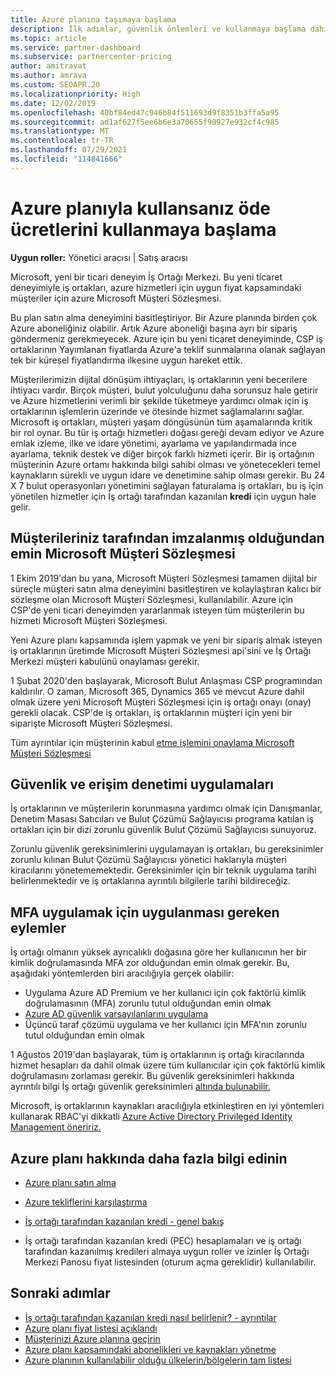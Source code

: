 ```yaml
---
title: Azure planına taşımaya başlama
description: İlk adımlar, güvenlik önlemleri ve kullanmaya başlama dahil olmak üzere, sizin ve müşterileriniz için Azure kullandırılan ödeme planını kullanma hakkında neleri öğrenmeniz gerekir?
ms.topic: article
ms.service: partner-dashboard
ms.subservice: partnercenter-pricing
author: amitravat
ms.author: amrava
ms.custom: SEOAPR.20
ms.localizationpriority: High
ms.date: 12/02/2019
ms.openlocfilehash: 40bf84ed47c946b84f511693d9f8351b3ffa5a95
ms.sourcegitcommit: ad1af627f5ee6b6e3a70655f90927e932cf4c985
ms.translationtype: MT
ms.contentlocale: tr-TR
ms.lasthandoff: 07/29/2021
ms.locfileid: "114841666"
---
```

# <a name="begin-using-pay-as-you-go-rates-with-the-azure-plan"></a>Azure planıyla kullansanız öde ücretlerini kullanmaya başlama

**Uygun roller:** Yönetici aracısı | Satış aracısı


Microsoft, yeni bir ticari deneyim İş Ortağı Merkezi.  Bu yeni ticaret deneyimiyle iş ortakları, azure hizmetleri için uygun fiyat kapsamındaki müşteriler için azure Microsoft Müşteri Sözleşmesi.

Bu plan satın alma deneyimini basitleştiriyor. Bir Azure planında birden çok Azure aboneliğiniz olabilir. Artık Azure aboneliği başına ayrı bir sipariş göndermeniz gerekmeyecek. Azure için bu yeni ticaret deneyiminde, CSP iş ortaklarının Yayımlanan fiyatlarda Azure'a teklif sunmalarına olanak sağlayan tek bir küresel fiyatlandırma ilkesine uygun hareket ettik.

Müşterilerimizin dijital dönüşüm ihtiyaçları, iş ortaklarının yeni becerilere ihtiyacı vardır. Birçok müşteri, bulut yolculuğunu daha sorunsuz hale getirir ve Azure hizmetlerini verimli bir şekilde tüketmeye yardımcı olmak için iş ortaklarının işlemlerin üzerinde ve ötesinde hizmet sağlamalarını sağlar. Microsoft iş ortakları, müşteri yaşam döngüsünün tüm aşamalarında kritik bir rol oynar. Bu tür iş ortağı hizmetleri doğası gereği devam ediyor ve Azure emlak izleme, ilke ve idare yönetimi, ayarlama ve yapılandırmada ince ayarlama, teknik destek ve diğer birçok farklı hizmeti içerir. Bir iş ortağının müşterinin Azure ortamı hakkında bilgi sahibi olması ve yönetecekleri temel kaynakların sürekli ve uygun idare ve denetimine sahip olması gerekir. Bu 24 X 7 bulut operasyonları yönetimini sağlayan faturalama iş ortakları, bu iş için yönetilen hizmetler için İş ortağı tarafından kazanılan **kredi** için uygun hale gelir.

## <a name="make-sure-your-customers-have-signed-the-microsoft-customer-agreement"></a>Müşterileriniz tarafından imzalanmış olduğundan emin Microsoft Müşteri Sözleşmesi

1 Ekim 2019'dan bu yana, Microsoft Müşteri Sözleşmesi tamamen dijital bir süreçle müşteri satın alma deneyimini basitleştiren ve kolaylaştıran kalıcı bir sözleşme olan Microsoft Müşteri Sözleşmesi, kullanılabilir. Azure için CSP'de yeni ticari deneyimden yararlanmak isteyen tüm müşterilerin bu hizmeti Microsoft Müşteri Sözleşmesi.

Yeni Azure planı kapsamında işlem yapmak ve yeni bir sipariş almak isteyen iş ortaklarının üretimde Microsoft Müşteri Sözleşmesi api'sini ve İş Ortağı Merkezi müşteri kabulünü onaylaması gerekir.

1 Şubat 2020'den başlayarak, Microsoft Bulut Anlaşması CSP programından kaldırılır. O zaman, Microsoft 365, Dynamics 365 ve mevcut Azure dahil olmak üzere yeni Microsoft Müşteri Sözleşmesi için iş ortağı onayı (onay) gerekli olacak. CSP'de iş ortakları, iş ortaklarının müşteri için yeni bir siparişte Microsoft Müşteri Sözleşmesi.

Tüm ayrıntılar için müşterinin kabul [etme işlemini onaylama Microsoft Müşteri Sözleşmesi](confirm-customer-agreement.md)

## <a name="security-and-access-control-practices"></a>Güvenlik ve erişim denetimi uygulamaları

İş ortaklarının ve müşterilerin korunmasına yardımcı olmak için Danışmanlar, Denetim Masası Satıcıları ve Bulut Çözümü Sağlayıcısı programa katılan iş ortakları için bir dizi zorunlu güvenlik Bulut Çözümü Sağlayıcısı sunuyoruz.

Zorunlu güvenlik gereksinimlerini uygulamayan iş ortakları, bu gereksinimler zorunlu kılınan Bulut Çözümü Sağlayıcısı yönetici haklarıyla müşteri kiracılarını yönetememektedir. Gereksinimler için bir teknik uygulama tarihi belirlenmektedir ve iş ortaklarına ayrıntılı bilgilerle tarihi bildireceğiz.

## <a name="actions-to-take-to-implement-mfa"></a>MFA uygulamak için uygulanması gereken eylemler

İş ortağı olmanın yüksek ayrıcalıklı doğasına göre her kullanıcının her bir kimlik doğrulamasında MFA zor olduğundan emin olmak gerekir. Bu, aşağıdaki yöntemlerden biri aracılığıyla gerçek olabilir:

- Uygulama Azure AD Premium ve her kullanıcı için çok faktörlü kimlik doğrulamasının (MFA) zorunlu tutul olduğundan emin olmak
- [Azure AD güvenlik varsayılanlarını uygulama](/azure/active-directory/conditional-access/concept-conditional-access-security-defaults)
- Üçüncü taraf çözümü uygulama ve her kullanıcı için MFA'nın zorunlu tutul olduğundan emin olmak

1 Ağustos 2019'dan başlayarak, tüm iş ortaklarının iş ortağı kiracılarında hizmet hesapları da dahil olmak üzere tüm kullanıcılar için çok faktörlü kimlik doğrulamasını zorlaması gerekir. Bu güvenlik gereksinimleri hakkında ayrıntılı bilgi İş ortağı güvenlik gereksinimleri [altında bulunabilir.](partner-security-requirements.md)

Microsoft, iş ortaklarının kaynakları aracılığıyla etkinleştiren en iyi yöntemleri kullanarak RBAC'yi dikkatli [Azure Active Directory Privileged Identity Management öneririz.](/azure/active-directory/privileged-identity-management/pim-configure)

## <a name="read-more-about-the-azure-plan"></a>Azure planı hakkında daha fazla bilgi edinin

- [Azure planı satın alma](purchase-azure-plan.md)

- [Azure tekliflerini karşılaştırma](compare-azure-offers.md)

- [İş ortağı tarafından kazanılan kredi - genel bakış](partner-earned-credit.md)

- İş ortağı tarafından kazanılan kredi (PEC) hesaplamaları ve iş ortağı tarafından kazanılmış kredileri almaya uygun roller ve izinler İş Ortağı Merkezi Panosu fiyat listesinden (oturum açma gereklidir) kullanılabilir.

## <a name="next-steps"></a>Sonraki adımlar 

- [İş ortağı tarafından kazanılan kredi nasıl belirlenir? - ayrıntılar](partner-earned-credit-explanation.md)
- [Azure planı fiyat listesi açıklandı](azure-plan-price-list.md)
- [Müşterinizi Azure planına geçirin](azure-plan-transition.md)
- [Azure planı kapsamındaki abonelikleri ve kaynakları yönetme](azure-plan-manage.md)
- [Azure planının kullanılabilir olduğu ülkelerin/bölgelerin tam listesi](https://query.prod.cms.rt.microsoft.com/cms/api/am/binary/RE3QN0x)